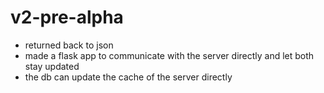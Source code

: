 # v2-pre-alpha

-   returned back to json
-   made a flask app to communicate with the server directly and let both stay updated
-   the db can update the cache of the server directly
